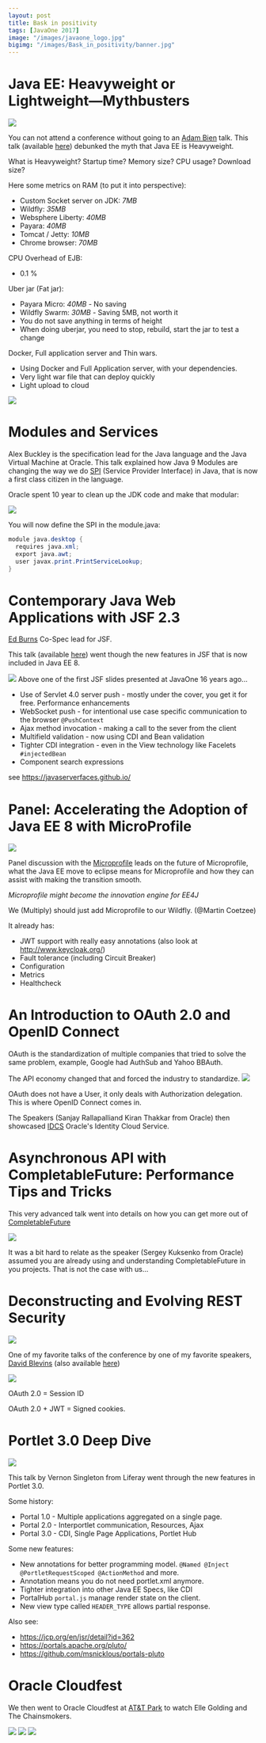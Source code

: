 ```yaml
---
layout: post
title: Bask in positivity
tags: [JavaOne 2017]
image: "/images/javaone_logo.jpg"
bigimg: "/images/Bask_in_positivity/banner.jpg"
---
```


# Java EE: Heavyweight or Lightweight—Mythbusters
![](/images/Bask_in_positivity/adam1.jpg)

You can not attend a conference without going to an [Adam Bien](https://twitter.com/AdamBien) talk.
This talk (available [here](https://www.youtube.com/watch?v=LwimkQQDhio)) debunked the myth that Java EE is Heavyweight.

What is Heavyweight? Startup time? Memory size? CPU usage? Download size?

Here some metrics on RAM (to put it into perspective):

* Custom Socket server on JDK: *7MB*
* Wildfly: *35MB*
* Websphere Liberty: *40MB*
* Payara: *40MB*
* Tomcat / Jetty: *10MB*
* Chrome browser: *70MB*

CPU Overhead of EJB:

* 0.1 %

Uber jar (Fat jar):

* Payara Micro: *40MB* - No saving
* Wildfly Swarm: *30MB* - Saving 5MB, not worth it
* You do not save anything in terms of height
* When doing uberjar, you need to stop, rebuild, start the jar to test a change

Docker, Full application server and Thin wars.

* Using Docker and Full Application server, with your dependencies.
* Very light war file that can deploy quickly
* Light upload to cloud

![](/images/Bask_in_positivity/adam2.jpg)

# Modules and Services

Alex Buckley is the specification lead for the Java language and the Java Virtual Machine at Oracle. This talk explained how Java 9 Modules are changing the way we do [SPI](https://docs.oracle.com/javase/tutorial/ext/basics/spi.html) (Service Provider Interface) in Java, that is now a first class citizen in the language.

Oracle spent 10 year to clean up the JDK code and make that modular:

![](/images/Bask_in_positivity/module1.jpg)

You will now define the SPI in the module.java:

```java
module java.desktop {
  requires java.xml;
  export java.awt;
  user javax.print.PrintServiceLookup;
}
```

# Contemporary Java Web Applications with JSF 2.3
[Ed Burns](https://twitter.com/edburns) Co-Spec lead for JSF.

This talk (available [here](https://www.youtube.com/watch?v=yshXLB_HdhU)) went though the new features in JSF that is now included in Java EE 8.

![](/images/Bask_in_positivity/jsf.jpg)
Above one of the first JSF slides presented at JavaOne 16 years ago...

* Use of Servlet 4.0 server push - mostly under the cover, you get it for free. Performance enhancements
* WebSocket push - for intentional use case specific communication to the browser `@PushContext`
* Ajax method invocation - making a call to the sever from the client
* Multifield validation - now using CDI and Bean validation
* Tighter CDI integration - even in the View technology like Facelets `#injectedBean`
* Component search expressions

see https://javaserverfaces.github.io/

# Panel: Accelerating the Adoption of Java EE 8 with MicroProfile
![](/images/Bask_in_positivity/panel.jpg)

Panel discussion with the [Microprofile](https://twitter.com/MicroProfileIO) leads on the future of Microprofile, what the Java EE move to eclipse means for Microprofile and how they can assist with making the transition smooth.

*Microprofile might become the innovation engine for EE4J*

We (Multiply) should just add Microprofile to our Wildfly. (@Martin Coetzee)

It already has:

* JWT support with really easy annotations (also look at http://www.keycloak.org/)
* Fault tolerance (including Circuit Breaker)
* Configuration
* Metrics
* Healthcheck

# An Introduction to OAuth 2.0 and OpenID Connect

OAuth is the standardization of multiple companies that tried to solve the same problem, example, Google had AuthSub and Yahoo BBAuth.

The API economy changed that and forced the industry to standardize.
![](/images/Bask_in_positivity/oauth1.jpg)

OAuth does not have a User, it only deals with Authorization delegation. This is where OpenID Connect comes in.

The Speakers (Sanjay Rallapalliand Kiran Thakkar from Oracle) then showcased [IDCS](https://www.oracle.com/cloud/paas/identity-cloud-service.html) Oracle's Identity Cloud Service.

# Asynchronous API with CompletableFuture: Performance Tips and Tricks
This very advanced talk went into details on how you can get more out of [CompletableFuture](https://docs.oracle.com/javase/8/docs/api/java/util/concurrent/CompletableFuture.html)

![](/images/Bask_in_positivity/cf.jpg)

It was a bit hard to relate as the speaker (Sergey Kuksenko from Oracle) assumed you are already using and understanding CompletableFuture in you projects. That is not the case with us...

# Deconstructing and Evolving REST Security

![](/images/Bask_in_positivity/restsec.jpg)

One of my favorite talks of the conference by one of my favorite speakers, [David Blevins](https://twitter.com/dblevins) (also available [here](https://www.youtube.com/watch?v=9CJ_BAeOmW0))

![](/images/Bask_in_positivity/pi.jpg)

OAuth 2.0 = Session ID

OAuth 2.0 + JWT = Signed cookies.

# Portlet 3.0 Deep Dive

![](/images/Bask_in_positivity/portal.jpg)

This talk by Vernon Singleton from Liferay went through the new features in Portlet 3.0.

Some history:

* Portal 1.0 - Multiple applications aggregated on a single page.
* Portal 2.0 - Interportlet communication, Resources, Ajax
* Portal 3.0 - CDI, Single Page Applications, Portlet Hub

Some new features:

* New annotations for better programming model. `@Named @Inject @PortletRequestScoped @ActionMethod` and more.
* Annotation means you do not need portlet.xml anymore.
* Tighter integration into other Java EE Specs, like CDI
* PortalHub `portal.js` manage render state on the client.
* New view type called `HEADER_TYPE` allows partial response.

Also see:

* https://jcp.org/en/jsr/detail?id=362
* https://portals.apache.org/pluto/
* https://github.com/msnicklous/portals-pluto

# Oracle Cloudfest

We then went to Oracle Cloudfest at [AT&T Park](http://sanfrancisco.giants.mlb.com/sf/ballpark/) to watch Elle Golding and The Chainsmokers.

![](/images/Bask_in_positivity/fest1.jpg)
![](/images/Bask_in_positivity/fest2.jpg)
![](/images/Bask_in_positivity/fest3.jpg)
